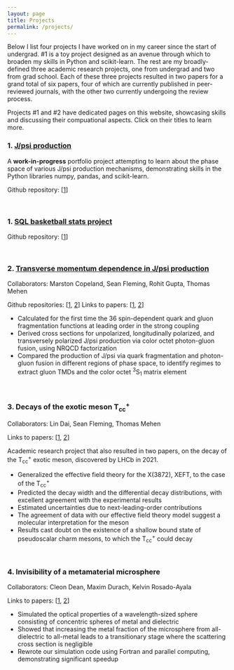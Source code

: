 ```yaml
---
layout: page
title: Projects
permalink: /projects/
---
```


Below I list four projects I have worked on in my career since the start of undergrad.  #1 is a toy project designed as an avenue through which to broaden my skills in Python and scikit-learn.  The rest are my broadly-defined three academic research projects, one from undergrad and two from grad school.  Each of these three projects resulted in two papers for a grand total of six papers, four of which are currently published in peer-reviewed journals, with the other two currently undergoing the review process. 

Projects #1 and #2 have dedicated pages on this website, showcasing skills and discussing their compuational aspects.  Click on their titles to learn more.

### 1. [J/psi production](proj-1.markdown)
A **work-in-progress** portfolio project attempting to learn about the phase space of various J/psi production mechanisms, demonstrating skills in the Python libraries numpy, pandas, and scikit-learn.

Github repository: [[1](https://github.com/reedhodges/portfolio_Jpsi)]

<br />

### 1. [SQL basketball stats project](sql-proj.markdown)

Github repository: [[1](https://github.com/reedhodges/bball_league)]

<br />

### 2. [Transverse momentum dependence in J/psi production](mathematica-proj.markdown)

Collaborators: Marston Copeland, Sean Fleming, Rohit Gupta, Thomas Mehen

Github repositories: [[1](https://github.com/reedhodges/JPsi_TMDFFs), [2](https://github.com/reedhodges/JPsi_Production_NRQCD)]
Links to papers: [[1](https://arxiv.org/pdf/2308.08605), [2](https://arxiv.org/pdf/2310.13737)]
 
- Calculated for the first time the 36 spin-dependent quark and gluon fragmentation functions at leading order in the strong coupling 
- Derived cross sections for unpolarized, longitudinally polarized, and transversely polarized J/psi production via color octet photon-gluon fusion, using NRQCD factorization
- Compared the production of J/psi via quark fragmentation and photon-gluon fusion in different regions of phase space, to identify regimes to extract gluon TMDs and the color octet <sup>3</sup>S<sub>1</sub> matrix element

<br />

### 3. Decays of the exotic meson T<sub>cc</sub><sup>+</sup>

Collaborators: Lin Dai, Sean Fleming, Thomas Mehen

Links to papers: [[1](https://arxiv.org/pdf/2109.02188), [2](https://arxiv.org/pdf/2301.11950)]

Academic research project that also resulted in two papers, on the decay of the T<sub>cc</sub><sup>+</sup> exotic meson, discovered by LHCb in 2021. 
- Generalized the effective field theory for the X(3872), XEFT, to the case of the T<sub>cc</sub><sup>+</sup>  
- Predicted the decay width and the differential decay distributions, with excellent agreement with the experimental results
- Estimated uncertainties due to next-leading-order contributions
- The agreement of data with our effective field theory model suggest a molecular interpretation for the meson
- Results cast doubt on the existence of a shallow bound state of pseudoscalar charm mesons, to which the T<sub>cc</sub><sup>+</sup> could decay

<br />

### 4. Invisibility of a metamaterial microsphere

Collaborators: Cleon Dean, Maxim Durach, Kelvin Rosado-Ayala

Links to papers: [[1](https://arxiv.org/ftp/arxiv/papers/1612/1612.00268.pdf), [2](http://shodor.org/media/content/jocse/volume8/issue3/hodges_final.pdf)]

- Simulated the optical properties of a wavelength-sized sphere consisting of concentric spheres of metal and dielectric
- Showed that increasing the metal fraction of the microsphere from all-dielectric to all-metal leads to a transitionary stage where the scattering cross section is negligible
- Rewrote our simulation code using Fortran and parallel computing, demonstrating significant speedup

